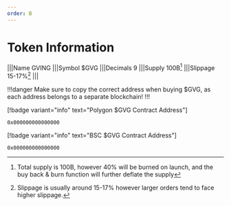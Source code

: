 ```yaml
---
order: B
---
```

# Token Information
|||Name
GVING
|||Symbol
$GVG
|||Decimals
9
|||Supply
100B[^1]
|||Slippage
15-17%[^2]
|||

!!!danger
Make sure to copy the correct address when buying $GVG, as each address belongs to a separate blockchain!
!!!

[!badge variant="info" text="Polygon $GVG Contract Address"]
```
0x000000000000000
```
[!badge variant="info" text="BSC $GVG Contract Address"]
```
0x000000000000000
```
[^1]: Total supply is 100B, however 40% will be burned on launch, and the buy back & burn function will further deflate the supply

[^2]: Slippage is usually around 15-17% however larger orders tend to face higher slippage.
